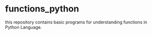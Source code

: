 # functions_python
this repository contains basic programs for understanding functions in Python Language. 
